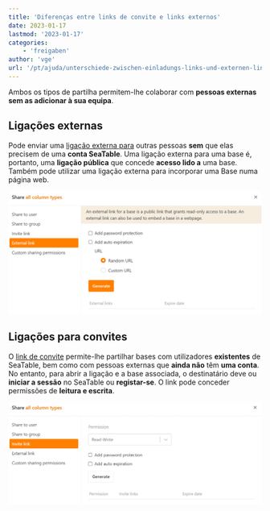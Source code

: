 ```yaml
---
title: 'Diferenças entre links de convite e links externos'
date: 2023-01-17
lastmod: '2023-01-17'
categories:
    - 'freigaben'
author: 'vge'
url: '/pt/ajuda/unterschiede-zwischen-einladungs-links-und-externen-links'
---
```


Ambos os tipos de partilha permitem-lhe colaborar com **pessoas externas** **sem as adicionar à sua equipa**.

## Ligações externas

Pode enviar uma [ligação externa para](https://seatable.io/pt/docs/freigabelinks/einladungs-link-erklaert/) outras pessoas **sem** que elas precisem de uma **conta SeaTable**. Uma ligação externa para uma base é, portanto, uma **ligação pública** que concede **acesso lido a** uma base. Também pode utilizar uma ligação externa para incorporar uma Base numa página web.

![Diferença entre External-Link e Invitation-Link_here the External Link](images/unterschied-zwischen-einladungs-link-und-externem-link.png)

## Ligações para convites

O [link de convite](https://seatable.io/pt/docs/freigabelinks/einladungs-link-erklaert/) permite-lhe partilhar bases com utilizadores **existentes** de SeaTable, bem como com pessoas externas que **ainda não** têm **uma conta**. No entanto, para abrir a ligação e a base associada, o destinatário deve ou **iniciar a sessão** no SeaTable ou **registar-se**. O link pode conceder permissões de **leitura e escrita**.

![Diferença entre o Link de Convite e o Link Externo_aonde o Link de Convite](images/unterschied-zwischen-einladungs-link-und-externem-link-2.png)
